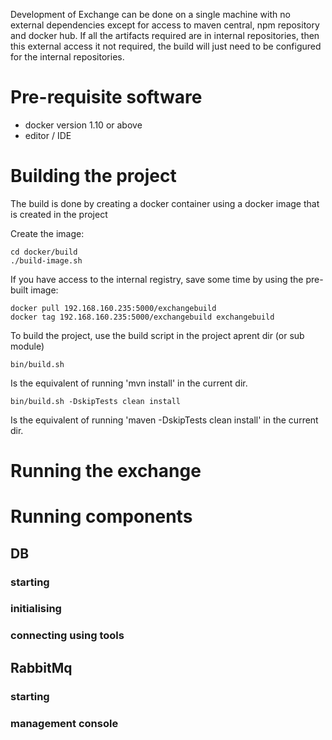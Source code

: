 
Development of Exchange can be done on a single machine with no external dependencies except for access to maven central,  npm repository and docker hub. 
If all the artifacts required are in internal repositories, then this external access it not required, the build will just need to be configured for the 
internal repositories.


# Pre-requisite software

* docker version 1.10 or above
* editor / IDE

# Building the project

The build is done by creating a docker container using a docker image that is created in the project

Create the image:

    cd docker/build
    ./build-image.sh
    
If you have access to the internal registry, save some time by using the pre-built image:
    
    docker pull 192.168.160.235:5000/exchangebuild
    docker tag 192.168.160.235:5000/exchangebuild exchangebuild
    
To build the project, use the build script in the project aprent dir (or sub module)
    
    bin/build.sh
    
Is the equivalent of running 'mvn install' in the current dir.
    
    bin/build.sh -DskipTests clean install
    
Is the equivalent of running 'maven -DskipTests clean install' in the current dir.
    
    

# Running the exchange



# Running components

## DB

### starting

### initialising

### connecting using tools
   
    
## RabbitMq
    
### starting

### management console

